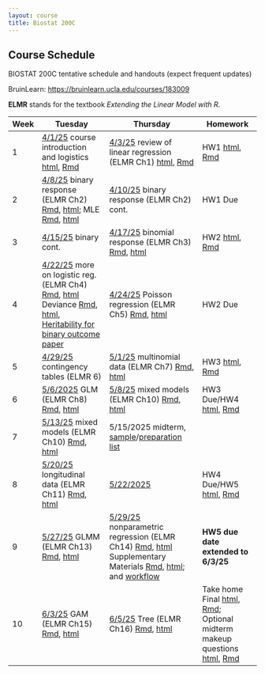 ```yaml
---
layout: course
title: Biostat 200C
---
```


## Course Schedule

BIOSTAT 200C tentative schedule and handouts (expect frequent updates)

BruinLearn: <https://bruinlearn.ucla.edu/courses/183009>

**ELMR** stands for the textbook _Extending the Linear Model with R_. 


| Week | Tuesday                                                                                                                                                                                                                                                                                                                                                                                                                                                                                                                                                                                     | Thursday                                                                                                                                                                                                                                                                                                                                                                                                                                                                                                        | Homework                                                                                                                                                                                                                                                                                                                     |
|------|---------------------------------------------------------------------------------------------------------------------------------------------------------------------------------------------------------------------------------------------------------------------------------------------------------------------------------------------------------------------------------------------------------------------------------------------------------------------------------------------------------------------------------------------------------------------------------------------|-----------------------------------------------------------------------------------------------------------------------------------------------------------------------------------------------------------------------------------------------------------------------------------------------------------------------------------------------------------------------------------------------------------------------------------------------------------------------------------------------------------------|------------------------------------------------------------------------------------------------------------------------------------------------------------------------------------------------------------------------------------------------------------------------------------------------------------------------------|
| 1    | [4/1/25](https://ucla-biostat-200c.github.io/2025spring/biostat200cspring2025/2025/04/01/week1-day1.html) course introduction and logistics [html](../slides/01-intro/intro.html), [Rmd](https://raw.githubusercontent.com/ucla-biostat-200c/2025spring/master/slides/01-intro/intro.qmd)                                                                                                                                                                                                                                                                                                   | [4/3/25](https://ucla-biostat-200c.github.io/2025spring/biostat200cspring2025/2025/04/03/week1-day2.html) review of linear regression (ELMR Ch1) [html](../slides/02-lm/lm.html), [Rmd](https://raw.githubusercontent.com/ucla-biostat-200c/2025spring/master/slides/02-lm/lm.qmd)                                                                                                                                                                                                                              | HW1 [html](../hw/hw1.html), [Rmd](https://raw.githubusercontent.com/ucla-biostat-200c/2025spring/master/hw/hw1.qmd)                                                                                                                                                                                                          |
| 2    | [4/8/25](https://ucla-biostat-200c.github.io/2025spring/biostat200cspring2025/2025/04/08/week2-day1.html) binary response (ELMR Ch2) [Rmd](https://raw.githubusercontent.com/ucla-biostat-200c/2025spring/master/slides/03-binary/binary.qmd), [html](../slides/03-binary/binary.html); MLE [Rmd](https://raw.githubusercontent.com/ucla-biostat-200c/2025spring/master/slides/03-binary/MLE.qmd), [html](../slides/03-binary/MLE.html)                                                                                                                                                     | [4/10/25](https://ucla-biostat-200c.github.io/2025spring/biostat200cspring2025/2025/04/10/week2-day2.html) binary response (ELMR Ch2) cont.                                                                                                                                                                                                                                                                                                                                                                     | HW1 Due                                                                                                                                                                                                                                                                                                                      |
| 3    | [4/15/25](https://ucla-biostat-200c.github.io/2025spring/biostat200cspring2025/2025/04/15/week3-day1.html) binary cont.                                                                                                                                                                                                                                                                                                                                                                                                                                                                      | [4/17/25](https://ucla-biostat-200c.github.io/2025spring/biostat200cspring2025/2025/04/17/week3-day2.html) binomial response (ELMR Ch3) [Rmd](https://raw.githubusercontent.com/ucla-biostat-200c/2025spring/master/slides/04-binomial/binomial.qmd), [html](../slides/04-binomial/binomial.html)                                                                                                                                                                                                               | HW2 [html](../hw/hw2.html), [Rmd](https://raw.githubusercontent.com/ucla-biostat-200c/2025spring/master/hw/hw2.qmd)                                                                                                                                                                                                          |
| 4    | [4/22/25](https://ucla-biostat-200c.github.io/2025spring/biostat200cspring2025/2025/04/22/week4-day1.html)  more on logistic reg. (ELMR Ch4) [Rmd](https://raw.githubusercontent.com/ucla-biostat-200c/2025spring/master/slides/05-otherlogistic/otherlogistic.qmd), [html](../slides/05-otherlogistic/otherlogistic.html) Deviance [Rmd](https://raw.githubusercontent.com/ucla-biostat-200c/2025spring/master/slides/review/deviance.qmd), [html](../slides/review/deviance.html), [Heritability for binary outcome paper](../slides/05-otherlogistic/binary-heritability.pdf)            | [4/24/25](https://ucla-biostat-200c.github.io/2025spring/biostat200cspring2025/2025/04/24/week4-day2.html)  Poisson regression (ELMR Ch5) [Rmd](https://raw.githubusercontent.com/ucla-biostat-200c/2025spring/master/slides/06-count/count.qmd), [html](../slides/06-count/count.html)                                                                                                                                                                                                                         | HW2 Due                                                                                                                                                                                                                                                                                                                      |
| 5    | [4/29/25](https://ucla-biostat-200c.github.io/2025spring/biostat200cspring2025/2025/04/29/week5-day1.html) contingency tables (ELMR 6)                                                                                                                                                                                                                                                                                                                                                                                                                                                      | [5/1/25](https://ucla-biostat-200c.github.io/2025spring/biostat200cspring2025/2025/05/01/week5-day2.html) multinomial data (ELMR Ch7) [Rmd](https://raw.githubusercontent.com/ucla-biostat-200c/2025spring/master/slides/08-multinomial/multinomial.qmd), [html](../slides/08-multinomial/multinomial.html)                                                                                                                                                                                                     | HW3 [html](../hw/hw3.html), [Rmd](https://raw.githubusercontent.com/ucla-biostat-200c/2025spring/master/hw/hw3.qmd)                                                                                                                                                                                                          |
| 6    | [5/6/2025](https://ucla-biostat-200c.github.io/2025spring/biostat200cspring2025/2025/05/06/week6-day1.html)  GLM (ELMR Ch8) [Rmd](https://raw.githubusercontent.com/ucla-biostat-200c/2025spring/master/slides/09-glm/glm.qmd), [html](../slides/09-glm/glm.html)                                                                                                                                                                                                                                                                                                                           | [5/8/25](https://ucla-biostat-200c.github.io/2025spring/biostat200cspring2025/2025/05/08/week6-day2.html) mixed models (ELMR Ch10) [Rmd](https://raw.githubusercontent.com/ucla-biostat-200c/2025spring/master/slides/11-randeff/randeff.qmd), [html](../slides/11-randeff/randeff.html)                                                                                                                                                                                                                        |    HW3 Due/HW4 [html](../hw/hw4.html), [Rmd](https://raw.githubusercontent.com/ucla-biostat-200c/2025spring/master/hw/hw4.qmd)                                                                                                                                                                                               |
| 7    | [5/13/25](https://ucla-biostat-200c.github.io/2025spring/biostat200cspring2025/2025/05/13/week7-day1.html)  mixed models (ELMR Ch10) [Rmd](https://raw.githubusercontent.com/ucla-biostat-200c/2025spring/master/slides/11-randeff/randeff.qmd), [html](../slides/11-randeff/randeff.html)                                                                                                                                                                                                                                                                                                  | 5/15/2025  midterm, [sample](../midterm/200c_midterm_sample.html)/[preparation list](../midterm/200c_midterm_prepare.html)                                                                                                                                                                                                                                                                                                                                                                                      |                                                                                                                                                                                                                                                                                                                              |
| 8    | [5/20/25](https://ucla-biostat-200c.github.io/2025spring/biostat200cspring2025/2025/05/20/week8-day1.html) longitudinal data (ELMR Ch11) [Rmd](https://raw.githubusercontent.com/ucla-biostat-200c/2025spring/master/slides/12-long/long.qmd), [html](../slides/12-long/long.html)                                                                                                                                                                                                                                                                                                          | [5/22/2025](https://ucla-biostat-200c.github.io/2025spring/biostat200cspring2025/2025/05/22/week8-day2.html)                                                                                                                                                                                                                                                                                                                                                                                                    | HW4 Due/HW5 [html](../hw/hw5.html), [Rmd](https://raw.githubusercontent.com/ucla-biostat-200c/2025spring/master/hw/hw5.qmd)                                                                                                                                                                                                  |
| 9    | [5/27/25](https://ucla-biostat-200c.github.io/2025spring/biostat200cspring2025/2025/05/27/week9-day1.html)  GLMM (ELMR Ch13) [Rmd](https://raw.githubusercontent.com/ucla-biostat-200c/2025spring/master/slides/13-glmm/glmm.qmd), [html](../slides/13-glmm/glmm.html)                                                                                                                                                                                                                                                                                                                      | [5/29/25](https://ucla-biostat-200c.github.io/2025spring/biostat200cspring2025/2025/05/29/week9-day2.html) nonparametric regression (ELMR Ch14) [Rmd](https://raw.githubusercontent.com/ucla-biostat-200c/2025spring/master/slides/14-np/np.qmd), [html](../slides/14-np/np.html) Supplementary Materials [Rmd](https://raw.githubusercontent.com/ucla-biostat-200c/2025spring/master/slides/14-np/nonlinear.qmd), [html](../slides/14-np/nonlinear.html); and [workflow](../slides/14-np/workflow_bs.html)     | **HW5 due date extended to 6/3/25**                                                                                                                                                                                                                                                                                          |
| 10   | [6/3/25](https://ucla-biostat-200c.github.io/2025spring/biostat200cspring2025/2025/06/03/week10-day1.html)  GAM (ELMR Ch15) [Rmd](https://raw.githubusercontent.com/ucla-biostat-200c/2025spring/master/slides/15-gam/gam.qmd), [html](../slides/15-gam/gam.html)                                                                                                                                                                                                                                                                                                                           | [6/5/25](https://ucla-biostat-200c.github.io/2025spring/biostat200cspring2025/2025/06/05/week10-day2.html) Tree (ELMR Ch16) [Rmd](https://raw.githubusercontent.com/ucla-biostat-200c/2025spring/master/slides/16-tree/tree.qmd), [html](../slides/16-tree/tree.html)                                                                                                                                                                                                                                           | Take home Final [html](../final/200c_final.html), [Rmd](https://raw.githubusercontent.com/ucla-biostat-200c/2025spring/master/final/200c_final.qmd); Optional midterm makeup questions [html](../hw/midterm-makeup.html), [Rmd](https://raw.githubusercontent.com/ucla-biostat-200c/2025spring/master/hw/midterm-makeup.qmd) |

